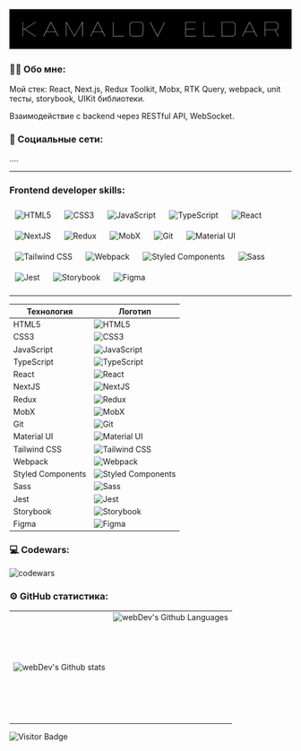 <img  src="kamalov-eldar.png" alt="kamalov-eldar"  />

### :man_technologist: Обо мне:

Мой стек: React, Next.js, Redux Toolkit, Mobx, RTK Query, webpack, unit тесты, storybook, UIKit библиотеки.

Взаимодействие с backend через RESTful API, WebSocket.

### 🤝 Социальные сети:

....

<!-- [![Telegram Badge](https://img.shields.io/badge/-EldarDev-blue?style=flat&logo=Telegram&logoColor=white)](https://t.me/EldarDev) -->

---

### Frontend developer skills:

<div class="container">
<img style="margin: 10px" src="https://profilinator.rishav.dev/skills-assets/html5-original-wordmark.svg" alt="HTML5" height="50" />
<img style="margin: 10px" src="https://profilinator.rishav.dev/skills-assets/css3-original-wordmark.svg" alt="CSS3" height="50" />
<img style="margin: 10px" src="https://profilinator.rishav.dev/skills-assets/javascript-original.svg" alt="JavaScript" height="50" />
<img style="margin: 10px" src="https://profilinator.rishav.dev/skills-assets/typescript-original.svg" alt="TypeScript" height="50" />
<img style="margin: 10px" src="https://profilinator.rishav.dev/skills-assets/react-original-wordmark.svg" alt="React" height="50" />
<img style="margin: 10px" src="https://profilinator.rishav.dev/skills-assets/nextjs.png" alt="NextJS" height="50" />
<img style="margin: 10px" src="https://profilinator.rishav.dev/skills-assets/redux-original.svg" alt="Redux" height="50" />
<img style="margin: 10px" src="https://a11ybadges.com/badge?logo=mobx" alt="MobX" width="80" height="50" />
<img style="margin: 10px" src="https://profilinator.rishav.dev/skills-assets/git-scm-icon.svg" alt="Git" height="50" />
<img style="margin: 10px" src="https://profilinator.rishav.dev/skills-assets/mui.png" alt="Material UI" height="50" />
<img style="margin: 10px" src="https://profilinator.rishav.dev/skills-assets/tailwindcss.svg" alt="Tailwind CSS" height="50" />
<img style="margin: 10px" src="https://profilinator.rishav.dev/skills-assets/webpack-original.svg" alt="Webpack" height="50" />
<img style="margin: 10px" src="https://profilinator.rishav.dev/skills-assets/styled-components.png" alt="Styled Components" height="50" />
<img style="margin: 10px" src="https://profilinator.rishav.dev/skills-assets/sass-original.svg" alt="Sass" height="50" />
<img style="margin: 10px" src="https://profilinator.rishav.dev/skills-assets/jest.svg" alt="Jest" height="50" />
<img style="margin: 10px" src="https://a11ybadges.com/badge?logo=storybook" alt="Storybook" width="80" height="50" />
<img style="margin: 10px" src="https://profilinator.rishav.dev/skills-assets/figma-icon.svg" alt="Figma" height="50" />
</div>

---

| Технология        | Логотип                                                                 |
|-------------------|-------------------------------------------------------------------------|
| HTML5             | ![HTML5](https://profilinator.rishav.dev/skills-assets/html5-original-wordmark.svg) |
| CSS3              | ![CSS3](https://profilinator.rishav.dev/skills-assets/css3-original-wordmark.svg) |
| JavaScript        | ![JavaScript](https://profilinator.rishav.dev/skills-assets/javascript-original.svg) |
| TypeScript        | ![TypeScript](https://profilinator.rishav.dev/skills-assets/typescript-original.svg) |
| React             | ![React](https://profilinator.rishav.dev/skills-assets/react-original-wordmark.svg) |
| NextJS            | ![NextJS](https://profilinator.rishav.dev/skills-assets/nextjs.png) |
| Redux             | ![Redux](https://profilinator.rishav.dev/skills-assets/redux-original.svg) |
| MobX              | ![MobX](https://a11ybadges.com/badge?logo=mobx)                       |
| Git               | ![Git](https://profilinator.rishav.dev/skills-assets/git-scm-icon.svg) |
| Material UI       | ![Material UI](https://profilinator.rishav.dev/skills-assets/mui.png) |
| Tailwind CSS      | ![Tailwind CSS](https://profilinator.rishav.dev/skills-assets/tailwindcss.svg) |
| Webpack           | ![Webpack](https://profilinator.rishav.dev/skills-assets/webpack-original.svg) |
| Styled Components  | ![Styled Components](https://profilinator.rishav.dev/skills-assets/styled-components.png) |
| Sass              | ![Sass](https://profilinator.rishav.dev/skills-assets/sass-original.svg) |
| Jest              | ![Jest](https://profilinator.rishav.dev/skills-assets/jest.svg)       |
| Storybook         | ![Storybook](https://a11ybadges.com/badge?logo=storybook)             |
| Figma             | ![Figma](https://profilinator.rishav.dev/skills-assets/figma-icon.svg) |

### 💻 Codewars:

![codewars](https://www.codewars.com/users/kamalov.job/badges/large)

### ⚙️ GitHub статистика:

<table>
  <tr>
    <td>
      <img align="left" src="http://github-readme-streak-stats.herokuapp.com?user=kamalov-eldar&theme=dark&background=000000" alt="webDev's Github stats" />
    </td>
    <td>
      <img height="195px" align="right" alt="webDev's Github Languages" src="https://github-readme-stats-sigma-five.vercel.app/api/top-langs/?username=kamalov-eldar&layout=compact&theme=vision-friendly-dark" />
    </td>
  </tr>
</table>

![Visitor Badge](https://visitor-badge.laobi.icu/badge?page_id=kamalov-eldar)
